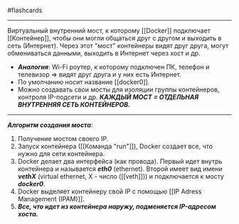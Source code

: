 #flashcards
***
Виртуальный внутренний мост, к которому [[Docker]] подключает [[Контейнер]], чтобы они могли общаться друг с другом и выходить в сеть (Интернет). Через этот "мост" контейнеры видят друг друга, могут обмениваться данными, выходить в Интернет через хост и др.
- ***Аналогия***: Wi-Fi роутер, к которому подключен ПК, телефон и телевизор => видят друг друга и у них есть Интернет.
- По умолчанию носит название [[docker0]].
- Можно создавать свои мосты для изоляции группы контейнеров, контроля IP-подсети и др.
***КАЖДЫЙ МОСТ = ОТДЕЛЬНАЯ ВНУТРЕННЯЯ СЕТЬ КОНТЕЙНЕРОВ.***
***
***Алгоритм создания моста***:
1. Получение мостом своего IP.
2. Запуск контейнера ([[Команда "run"]]), Docker создает все, что нужно для сети контейнера.
3. Docker делает два интерфейса (как провода). Первый идет внутрь контейнера и называется ***eth0*** (ethernet). Второй имеет вид имени ***vethX*** (virtual ethernet, X - число ([[veth]])) и подключается к мосту ***docker0***.
4. Docker выделяет контейнеру свой IP с помощью [[IP Adress Management (IPAM)]].
5. ***Все, что идет из контейнера наружу, подменяется IP-адресом хоста.***
<!--SR:!2025-10-09,3,250-->